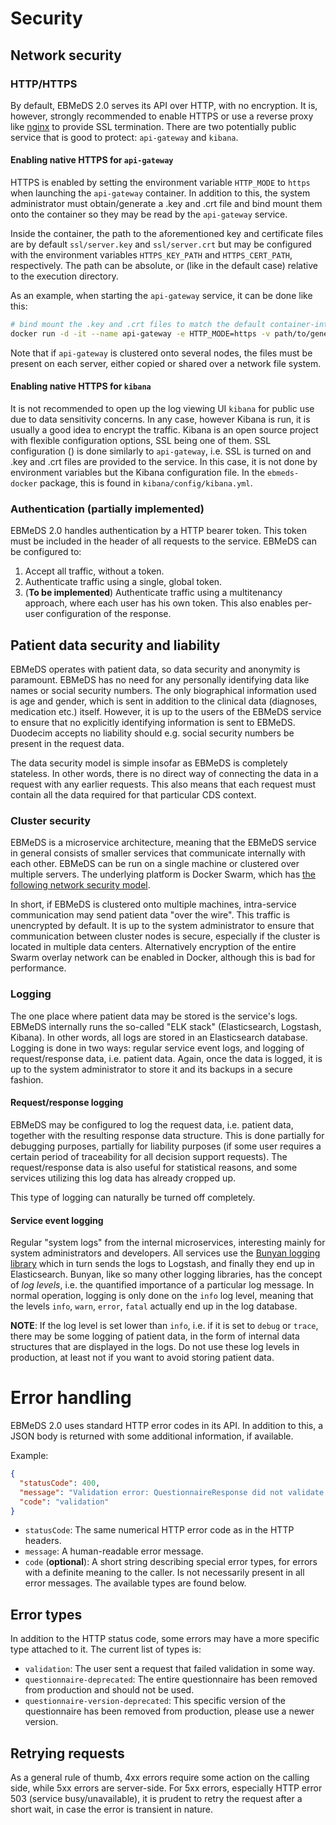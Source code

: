 # Security

## Network security

### HTTP/HTTPS

By default, EBMeDS 2.0 serves its API over HTTP, with no encryption. It is, however, strongly recommended to enable HTTPS or use a reverse proxy like [nginx](https://nginx.org/en/) to provide SSL termination. There are two potentially public service that is good to protect: `api-gateway` and `kibana`.

#### Enabling native HTTPS for `api-gateway`

HTTPS is enabled by setting the environment variable `HTTP_MODE` to `https` when launching the `api-gateway` container. In addition to this, the system administrator must obtain/generate a .key and .crt file and bind mount them onto the container so they may be read by the `api-gateway` service.

Inside the container, the path to the aforementioned key and certificate files are by default `ssl/server.key` and `ssl/server.crt` but may be configured with the environment variables `HTTPS_KEY_PATH` and `HTTPS_CERT_PATH`, respectively. The path can be absolute, or (like in the default case) relative to the execution directory.

As an example, when starting the `api-gateway` service, it can be done like this:

```bash
# bind mount the .key and .crt files to match the default container-internal ssl/server.* path
docker run -d -it --name api-gateway -e HTTP_MODE=https -v path/to/generated.key:ssl/server.key:ro -v path/to/generated.crt:ssl/server.crt:ro api-gateway:latest
```

Note that if `api-gateway` is clustered onto several nodes, the files must be present on each server, either copied or shared over a network file system.

#### Enabling native HTTPS for `kibana`

It is not recommended to open up the log viewing UI `kibana` for public use due to data sensitivity concerns. In any case, however Kibana is run, it is usually a good idea to encrypt the traffic. Kibana is an open source project with flexible configuration options, SSL being one of them. SSL configuration ([](https://www.elastic.co/guide/en/kibana/5.6/production.html#enabling-ssl)) is done similarly to `api-gateway`, i.e. SSL is turned on and .key and .crt files are provided to the service. In this case, it is not done by environment variables but the Kibana configuration file. In the `ebmeds-docker` package, this is found in `kibana/config/kibana.yml`.

### Authentication (partially implemented)

EBMeDS 2.0 handles authentication by a HTTP bearer token. This token must be included in the header of all requests to the service. EBMeDS can be configured to:

1. Accept all traffic, without a token.
2. Authenticate traffic using a single, global token.
3. (**To be implemented**) Authenticate traffic using a multitenancy approach, where each user has his own token. This also enables per-user configuration of the response.

## Patient data security and liability

EBMeDS operates with patient data, so data security and anonymity is paramount. EBMeDS has no need for any personally identifying data like names or social security numbers. The only biographical information used is age and gender, which is sent in addition to the clinical data (diagnoses, medication etc.) itself. However, it is up to the users of the EBMeDS service to ensure that no explicitly identifying information is sent to EBMeDS. Duodecim accepts no liability should e.g. social security numbers be present in the request data.

The data security model is simple insofar as EBMeDS is completely stateless. In other words, there is no direct way of connecting the data in a request with any earlier requests. This also means that each request must contain all the data required for that particular CDS context.

### Cluster security

EBMeDS is a microservice architecture, meaning that the EBMeDS service in general consists of smaller services that communicate internally with each other. EBMeDS can be run on a single machine or clustered over multiple servers. The underlying platform is Docker Swarm, which has [the following network security model](https://docs.docker.com/engine/userguide/networking/overlay-security-model/).

In short, if EBMeDS is clustered onto multiple machines, intra-service communication may send patient data "over the wire". This traffic is unencrypted by default. It is up to the system administrator to ensure that communication between cluster nodes is secure, especially if the cluster is located in multiple data centers. Alternatively encryption of the entire Swarm overlay network can be enabled in Docker, although this is bad for performance.

### Logging

The one place where patient data may be stored is the service's logs. EBMeDS internally runs the so-called "ELK stack" (Elasticsearch, Logstash, Kibana). In other words, all logs are stored in an Elasticsearch database. Logging is done in two ways: regular service event logs, and logging of request/response data, i.e. patient data. Again, once the data is logged, it is up to the system administrator to store it and its backups in a secure fashion.

#### Request/response logging

EBMeDS may be configured to log the request data, i.e. patient data, together with the resulting response data structure. This is done partially for debugging purposes, partially for liability purposes (if some user requires a certain period of traceability for all decision support requests). The request/response data is also useful for statistical reasons, and some services utilizing this log data has already cropped up.

This type of logging can naturally be turned off completely.

#### Service event logging

Regular "system logs" from the internal microservices, interesting mainly for system administrators and developers. All services use the [Bunyan logging library](https://github.com/trentm/node-bunyan) which in turn sends the logs to Logstash, and finally they end up in Elasticsearch. Bunyan, like so many other logging libraries, has the concept of *log levels*, i.e. the quantified importance of a particular log message. In normal operation, logging is only done on the `info` log level, meaning that the levels `info`, `warn`, `error`, `fatal` actually end up in the log database.

**NOTE**: If the log level is set lower than `info`, i.e. if it is set to `debug` or `trace`, there may be some logging of patient data, in the form of internal data structures that are displayed in the logs. Do not use these log levels in production, at least not if you want to avoid storing patient data.



# Error handling

EBMeDS 2.0 uses standard HTTP error codes in its API. In addition to this, a JSON body is returned with some additional information, if available.

Example:

```json
{
  "statusCode": 400,
  "message": "Validation error: QuestionnaireResponse did not validate against Questionnaire: [more info]",
  "code": "validation"
}
```

* `statusCode`: The same numerical HTTP error code as in the HTTP headers.
* `message`: A human-readable error message.
* `code` (**optional**): A short string describing special error types, for errors with a definite meaning to the caller. Is not necessarily present in all error messages. The available types are found below.

## Error types

In addition to the HTTP status code, some errors may have a more specific type attached to it. The current list of types is:

* `validation`: The user sent a request that failed validation in some way.
* `questionnaire-deprecated`: The entire questionnaire has been removed from production and should not be used.
* `questionnaire-version-deprecated`: This specific version of the questionnaire has been removed from production, please use a newer version.

## Retrying requests

As a general rule of thumb, 4xx errors require some action on the calling side, while 5xx errors are server-side. For 5xx errors, especially HTTP error 503 (service busy/unavailable), it is prudent to retry the request after a short wait, in case the error is transient in nature.


